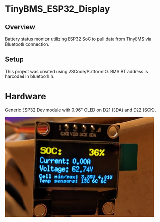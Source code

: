 # TinyBMS_ESP32_Display

## Overview

Battery status monitor utilizing ESP32 SoC to pull data from TinyBMS via Bluetooth connection.

## Setup

This project was created using VSCode/PlatformIO. BMS BT address is harcoded in bluetooth.h.

# Hardware

Generic ESP32 Dev module with 0.96" OLED on D21 (SDA) and D22 (SCK).

![alt text](https://github.com/xba1k/TinyBMS_ESP32_Display/blob/main/tinybmsdisplay.png?raw=true)

